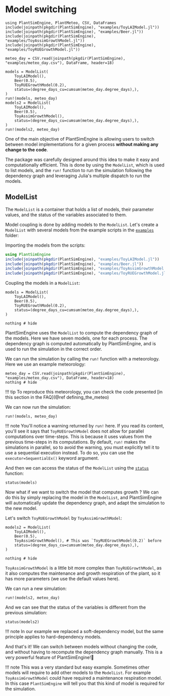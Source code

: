 # Model switching

```@setup usepkg
using PlantSimEngine, PlantMeteo, CSV, DataFrames
include(joinpath(pkgdir(PlantSimEngine), "examples/ToyLAIModel.jl"))
include(joinpath(pkgdir(PlantSimEngine), "examples/Beer.jl"))
include(joinpath(pkgdir(PlantSimEngine), "examples/ToyAssimGrowthModel.jl"))
include(joinpath(pkgdir(PlantSimEngine), "examples/ToyRUEGrowthModel.jl"))

meteo_day = CSV.read(joinpath(pkgdir(PlantSimEngine), "examples/meteo_day.csv"), DataFrame, header=18)
 
models = ModelList(
    ToyLAIModel(),
    Beer(0.5),
    ToyRUEGrowthModel(0.2),
    status=(degree_days_cu=cumsum(meteo_day.degree_days),),
)
run!(models, meteo_day)
models2 = ModelList(
    ToyLAIModel(),
    Beer(0.5),
    ToyAssimGrowthModel(),
    status=(degree_days_cu=cumsum(meteo_day.degree_days),),
)
run!(models2, meteo_day)
```

One of the main objective of PlantSimEngine is allowing users to switch between model implementations for a given process **without making any change to the code**. 

The package was carefully designed around this idea to make it easy and computationally efficient. This is done by using the `ModelList`, which is used to list models, and the `run!` function to run the simulation following the dependency graph and leveraging Julia's multiple dispatch to run the models.

## ModelList

The `ModelList` is a container that holds a list of models, their parameter values, and the status of the variables associated to them.

Model coupling is done by adding models to the `ModelList`. Let's create a `ModelList` with several models from the example scripts in the [`examples`](https://github.com/VEZY/PlantSimEngine.jl/blob/master/examples/) folder:

Importing the models from the scripts:

```julia
using PlantSimEngine
include(joinpath(pkgdir(PlantSimEngine), "examples/ToyLAIModel.jl"))
include(joinpath(pkgdir(PlantSimEngine), "examples/Beer.jl"))
include(joinpath(pkgdir(PlantSimEngine), "examples/ToyAssimGrowthModel.jl"))
include(joinpath(pkgdir(PlantSimEngine), "examples/ToyRUEGrowthModel.jl"))
```

Coupling the models in a `ModelList`:

```@example usepkg
models = ModelList(
    ToyLAIModel(),
    Beer(0.5),
    ToyRUEGrowthModel(0.2),
    status=(degree_days_cu=cumsum(meteo_day.degree_days),),
)

nothing # hide
```

PlantSimEngine uses the `ModelList` to compute the dependency graph of the models. Here we have seven models, one for each process. The dependency graph is computed automatically by PlantSimEngine, and is used to run the simulation in the correct order.

We can run the simulation by calling the `run!` function with a meteorology. Here we use an example meteorology:

```@example usepkg
meteo_day = CSV.read(joinpath(pkgdir(PlantSimEngine), "examples/meteo_day.csv"), DataFrame, header=18)
nothing # hide
```

!!! tip
    To reproduce this meteorology, you can check the code presented [in this section in the FAQ](@ref defining_the_meteo)

We can now run the simulation:

```@example usepkg
run!(models, meteo_day)
```

!!! note
    You'll notice a warning returned by `run!` here. If you read its content, you'll see it says that `ToyRUEGrowthModel` does not allow for parallel computations over time-steps. This is because it uses values from the previous time-steps in its computations. By default, `run!` makes the simulations in parallel, so to avoid the warning, you must explicitly tell it to use a sequential execution instead. To do so, you can use the `executor=SequentialEx()` keyword argument.

And then we can access the status of the `ModelList` using the [`status`](@ref) function:

```@example usepkg
status(models)
```

Now what if we want to switch the model that computes growth ? We can do this by simply replacing the model in the `ModelList`, and PlantSimEngine will automatically update the dependency graph, and adapt the simulation to the new model.

Let's switch `ToyRUEGrowthModel` by `ToyAssimGrowthModel`:

```@example usepkg
models2 = ModelList(
    ToyLAIModel(),
    Beer(0.5),
    ToyAssimGrowthModel(), # This was `ToyRUEGrowthModel(0.2)` before
    status=(degree_days_cu=cumsum(meteo_day.degree_days),),
)

nothing # hide
```

`ToyAssimGrowthModel` is a little bit more complex than `ToyRUEGrowthModel`, as it also computes the maintenance and growth respiration of the plant, so it has more parameters (we use the default values here).

We can run a new simulation:

```@example usepkg
run!(models2, meteo_day)
```

And we can see that the status of the variables is different from the previous simulation:

```@example usepkg
status(models2)
```

!!! note
    In our example we replaced a soft-dependency model, but the same principle applies to hard-dependency models.

And that's it! We can switch between models without changing the code, and without having to recompute the dependency graph manually. This is a very powerful feature of PlantSimEngine!💪

!!! note
    This was a very standard but easy example. Sometimes other models will require to add other models to the `ModelList`. For example `ToyAssimGrowthModel` could have required a maintenance respiration model. In this case `PlantSimEngine` will tell you that this kind of model is required for the simulation.